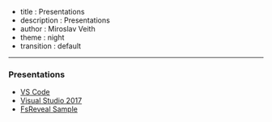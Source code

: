 - title : Presentations
- description : Presentations
- author : Miroslav Veith
- theme : night
- transition : default

***

### Presentations

- [VS Code](vsCode.html)
- [Visual Studio 2017](vs2017.html)
- [FsReveal Sample](sample.html)